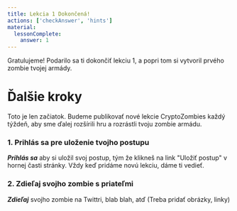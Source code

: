 ```yaml
---
title: Lekcia 1 Dokončená!
actions: ['checkAnswer', 'hints']
material:
  lessonComplete:
    answer: 1
---
```


Gratulujeme! Podarilo sa ti dokončiť lekciu 1, a popri tom si vytvoril prvého zombie tvojej armády.

# Ďalšie kroky

Toto je len začiatok. Budeme publikovať nové lekcie CryptoZombies každý týždeň, aby sme ďalej rozšírili hru a rozrástli tvoju zombie armádu.

### 1. Prihlás sa pre uloženie tvojho postupu

**_Prihlás sa_** aby si uložil svoj postup, tým že klikneš na link "Uložiť postup" v hornej časti stránky. Vždy keď pridáme novú lekciu, dáme ti vedieť. 

### 2. Zdieľaj svojho zombie s priateľmi

**_Zdieľaj_** svojho zombie na Twittri, blab blah, atď (Treba pridať obrázky, linky)
